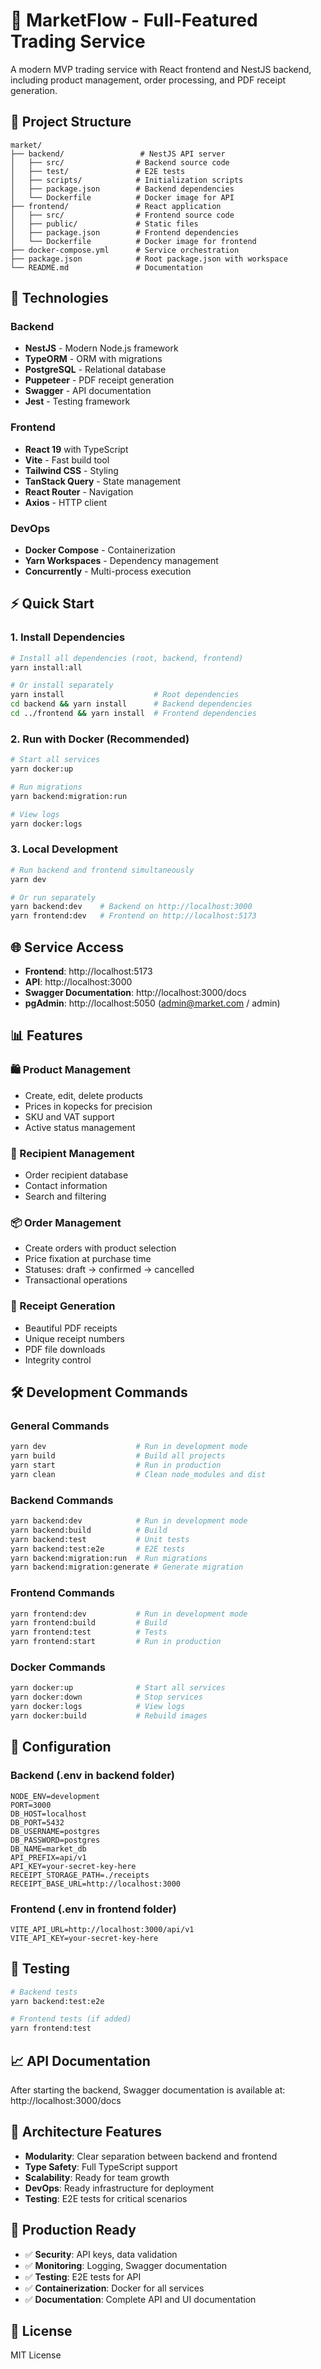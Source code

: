 # 🛒 MarketFlow - Full-Featured Trading Service

A modern MVP trading service with React frontend and NestJS backend, including product management, order processing, and PDF receipt generation.

## 📁 Project Structure

```
market/
├── backend/                 # NestJS API server
│   ├── src/                # Backend source code
│   ├── test/               # E2E tests
│   ├── scripts/            # Initialization scripts
│   ├── package.json        # Backend dependencies
│   └── Dockerfile          # Docker image for API
├── frontend/               # React application
│   ├── src/                # Frontend source code
│   ├── public/             # Static files
│   ├── package.json        # Frontend dependencies
│   └── Dockerfile          # Docker image for frontend
├── docker-compose.yml      # Service orchestration
├── package.json            # Root package.json with workspace
└── README.md               # Documentation
```

## 🚀 Technologies

### Backend
- **NestJS** - Modern Node.js framework
- **TypeORM** - ORM with migrations
- **PostgreSQL** - Relational database
- **Puppeteer** - PDF receipt generation
- **Swagger** - API documentation
- **Jest** - Testing framework

### Frontend
- **React 19** with TypeScript
- **Vite** - Fast build tool
- **Tailwind CSS** - Styling
- **TanStack Query** - State management
- **React Router** - Navigation
- **Axios** - HTTP client

### DevOps
- **Docker Compose** - Containerization
- **Yarn Workspaces** - Dependency management
- **Concurrently** - Multi-process execution

## ⚡ Quick Start

### 1. Install Dependencies
```bash
# Install all dependencies (root, backend, frontend)
yarn install:all

# Or install separately
yarn install                    # Root dependencies
cd backend && yarn install      # Backend dependencies
cd ../frontend && yarn install  # Frontend dependencies
```

### 2. Run with Docker (Recommended)
```bash
# Start all services
yarn docker:up

# Run migrations
yarn backend:migration:run

# View logs
yarn docker:logs
```

### 3. Local Development
```bash
# Run backend and frontend simultaneously
yarn dev

# Or run separately
yarn backend:dev    # Backend on http://localhost:3000
yarn frontend:dev   # Frontend on http://localhost:5173
```

## 🌐 Service Access

- **Frontend**: http://localhost:5173
- **API**: http://localhost:3000
- **Swagger Documentation**: http://localhost:3000/docs
- **pgAdmin**: http://localhost:5050 (admin@market.com / admin)

## 📊 Features

### 🛍️ Product Management
- Create, edit, delete products
- Prices in kopecks for precision
- SKU and VAT support
- Active status management

### 👥 Recipient Management
- Order recipient database
- Contact information
- Search and filtering

### 📦 Order Management
- Create orders with product selection
- Price fixation at purchase time
- Statuses: draft → confirmed → cancelled
- Transactional operations

### 🧾 Receipt Generation
- Beautiful PDF receipts
- Unique receipt numbers
- PDF file downloads
- Integrity control

## 🛠️ Development Commands

### General Commands
```bash
yarn dev                    # Run in development mode
yarn build                  # Build all projects
yarn start                  # Run in production
yarn clean                  # Clean node_modules and dist
```

### Backend Commands
```bash
yarn backend:dev            # Run in development mode
yarn backend:build          # Build
yarn backend:test           # Unit tests
yarn backend:test:e2e       # E2E tests
yarn backend:migration:run  # Run migrations
yarn backend:migration:generate # Generate migration
```

### Frontend Commands
```bash
yarn frontend:dev           # Run in development mode
yarn frontend:build         # Build
yarn frontend:test          # Tests
yarn frontend:start         # Run in production
```

### Docker Commands
```bash
yarn docker:up              # Start all services
yarn docker:down            # Stop services
yarn docker:logs            # View logs
yarn docker:build           # Rebuild images
```

## 🔧 Configuration

### Backend (.env in backend folder)
```env
NODE_ENV=development
PORT=3000
DB_HOST=localhost
DB_PORT=5432
DB_USERNAME=postgres
DB_PASSWORD=postgres
DB_NAME=market_db
API_PREFIX=api/v1
API_KEY=your-secret-key-here
RECEIPT_STORAGE_PATH=./receipts
RECEIPT_BASE_URL=http://localhost:3000
```

### Frontend (.env in frontend folder)
```env
VITE_API_URL=http://localhost:3000/api/v1
VITE_API_KEY=your-secret-key-here
```

## 🧪 Testing

```bash
# Backend tests
yarn backend:test:e2e

# Frontend tests (if added)
yarn frontend:test
```

## 📈 API Documentation

After starting the backend, Swagger documentation is available at:
http://localhost:3000/docs

## 🎯 Architecture Features

- **Modularity**: Clear separation between backend and frontend
- **Type Safety**: Full TypeScript support
- **Scalability**: Ready for team growth
- **DevOps**: Ready infrastructure for deployment
- **Testing**: E2E tests for critical scenarios

## 🚀 Production Ready

- ✅ **Security**: API keys, data validation
- ✅ **Monitoring**: Logging, Swagger documentation
- ✅ **Testing**: E2E tests for API
- ✅ **Containerization**: Docker for all services
- ✅ **Documentation**: Complete API and UI documentation

## 📝 License

MIT License